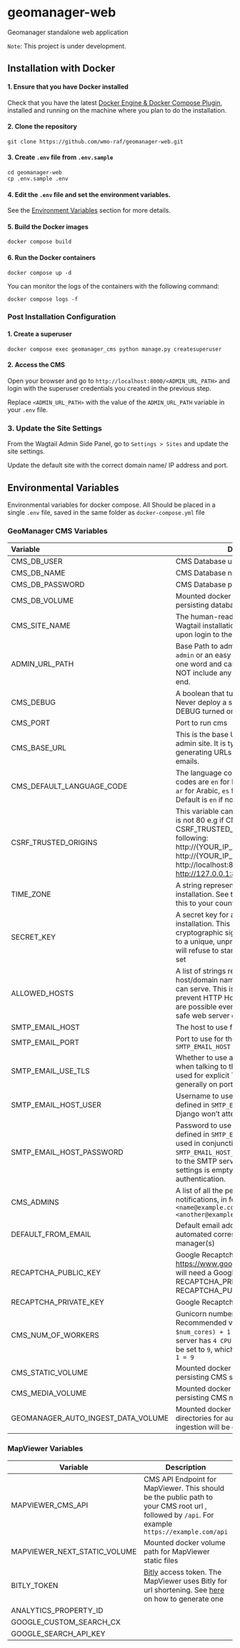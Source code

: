 # geomanager-web

Geomanager standalone web application

`Note`: This project is under development.

## Installation with Docker

#### 1. Ensure that you have Docker installed

Check that you have the latest [Docker Engine & Docker Compose Plugin](https://docs.docker.com/engine/install/),
installed and running on the machine where you plan to do the installation.

#### 2. Clone the repository

`git clone https://github.com/wmo-raf/geomanager-web.git`

#### 3. Create `.env` file from `.env.sample`

```
cd geomanager-web
cp .env.sample .env
```

#### 4. Edit the `.env` file and set the environment variables.

See the [Environment Variables](#environment-variables) section for more details.

#### 5. Build the Docker images

`docker compose build`

#### 6. Run the Docker containers

`docker compose up -d`

You can monitor the logs of the containers with the following command:

`docker compose logs -f`

### Post Installation Configuration

#### 1. Create a superuser

`docker compose exec geomanager_cms python manage.py createsuperuser`

#### 2. Access the CMS

Open your browser and go to `http://localhost:8000/<ADMIN_URL_PATH>` and login with the superuser credentials you
created in the previous step.

Replace `<ADMIN_URL_PATH>` with the value of the `ADMIN_URL_PATH` variable in your `.env` file.

### 3. Update the Site Settings

From the Wagtail Admin Side Panel, go to `Settings > Sites` and update the site settings.

Update the default site with the correct domain name/ IP address and port.

## Environmental Variables

Environmental variables for docker compose. All Should be placed in a single `.env` file, saved in the same folder
as `docker-compose.yml` file

### GeoManager CMS Variables

| Variable                           | Description                                                                                                                                                                                                                                          | Required | Default                          | More Details                                                                                           |
|:-----------------------------------|------------------------------------------------------------------------------------------------------------------------------------------------------------------------------------------------------------------------------------------------------|:---------|:---------------------------------|:-------------------------------------------------------------------------------------------------------|
| CMS_DB_USER                        | CMS Database user                                                                                                                                                                                                                                    | YES      |                                  |                                                                                                        |
| CMS_DB_NAME                        | CMS Database name                                                                                                                                                                                                                                    | YES      |                                  |                                                                                                        |
| CMS_DB_PASSWORD                    | CMS Database password.                                                                                                                                                                                                                               | YES      |                                  |                                                                                                        |
| CMS_DB_VOLUME                      | Mounted docker volume path for persisting database data                                                                                                                                                                                              | YES      | ./docker/db/db-data              |                                                                                                        |
| CMS_SITE_NAME                      | The human-readable name of your Wagtail installation which welcomes users upon login to the Wagtail admin.                                                                                                                                           | YES      |                                  |                                                                                                        |
| ADMIN_URL_PATH                     | Base Path to admin pages. Do not use `admin` or an easy to guess path. Should be one word and can include an hyphen. DO NOT include any slashes at the start or the end.                                                                             | YES      |                                  |                                                                                                        |
| CMS_DEBUG                          | A boolean that turns on/off debug mode. Never deploy a site into production with DEBUG turned on                                                                                                                                                     | NO       | False                            |                                                                                                        |
| CMS_PORT                           | Port to run cms                                                                                                                                                                                                                                      | YES      | 80                               |                                                                                                        |
| CMS_BASE_URL                       | This is the base URL used by the Wagtail admin site. It is typically used for generating URLs to include in notification emails.                                                                                                                     | NO       |                                  |                                                                                                        |
| CMS_DEFAULT_LANGUAGE_CODE          | The language code for the CMS. Available codes are `en` for English, `fr` from French, `ar` for Arabic, `es` for Spanish, `sw` for Swahili. Default is `en` if not set                                                                               | NO       | en                               |                                                                                                        |
| CSRF_TRUSTED_ORIGINS               | This variable can be set when CMS_PORT is not 80 e.g if CMS_PORT=8000, CSRF_TRUSTED_ORIGINS would be the following: http://{YOUR_IP_ADDRESS}:8000, http://{YOUR_IP_ADDRESS}, http://localhost:8000 and http://127.0.0.1:8000                         | NO       |                                  |                                                                                                        |
| TIME_ZONE                          | A string representing the time zone for this installation. See the [list of time zones](https://en.wikipedia.org/wiki/List_of_tz_database_time_zones). Set this to your country timezone                                                             | NO       | UTC                              | [List of tz database time zones](https://en.wikipedia.org/wiki/List_of_tz_database_time_zones)         |
| SECRET_KEY                         | A secret key for a particular Django installation. This is used to provide cryptographic signing, and should be set to a unique, unpredictable value. Django will refuse to start if SECRET_KEY is not set                                           | YES      |                                  | You can use this online tool [https://djecrety.ir](https://djecrety.ir/) to generate the key and paste |
| ALLOWED_HOSTS                      | A list of strings representing the host/domain names that this Django site can serve. This is a security measure to prevent HTTP Host header attacks, which are possible even under many seemingly-safe web server configurations.                   | YES      |                                  | [Django Allowed Hosts](https://docs.djangoproject.com/en/4.2/ref/settings/#std-setting-ALLOWED_HOSTS)  |                                                                                                                                                                                                                          |          |         |                                                                                                       |
| SMTP_EMAIL_HOST                    | The host to use for sending email                                                                                                                                                                                                                    | NO       |                                  |                                                                                                        |
| SMTP_EMAIL_PORT                    | Port to use for the SMTP server defined in `SMTP_EMAIL_HOST`                                                                                                                                                                                         | NO       | 25                               |                                                                                                        |
| SMTP_EMAIL_USE_TLS                 | Whether to use a TLS (secure) connection when talking to the SMTP server. This is used for explicit TLS connections, generally on port 587                                                                                                           | NO       | True                             |                                                                                                        |
| SMTP_EMAIL_HOST_USER               | Username to use for the SMTP server defined in `SMTP_EMAIL_HOST`. If empty, Django won’t attempt authentication.                                                                                                                                     | NO       |                                  |                                                                                                        |
| SMTP_EMAIL_HOST_PASSWORD           | Password to use for the SMTP server defined in `SMTP_EMAIL_HOST`. This setting is used in conjunction with `SMTP_EMAIL_HOST_USER` when authenticating to the SMTP server. If either of these settings is empty, Django won’t attempt authentication. | NO       |                                  |                                                                                                        |
| CMS_ADMINS                         | A list of all the people who get code error notifications, in format `"Name <name@example.com>, Another Name <another@example.com>"`                                                                                                                 | NO       |                                  |                                                                                                        |
| DEFAULT_FROM_EMAIL                 | Default email address to use for various automated correspondence from the site manager(s)                                                                                                                                                           | NO       |                                  |                                                                                                        |
| RECAPTCHA_PUBLIC_KEY               | Google Recaptcha Public Key. https://www.google.com/recaptcha/about/ will need a Google account for RECAPTCHA_PRIVATE_KEY and RECAPTCHA_PUBLIC_KEY creation                                                                                          | NO       |                                  |                                                                                                        |
| RECAPTCHA_PRIVATE_KEY              | Google Recaptcha Private Key                                                                                                                                                                                                                         | NO       |                                  |                                                                                                        |
| CMS_NUM_OF_WORKERS                 | Gunicorn number of workers. Recommended value should be `(2 x $num_cores) + 1 `. For example, if your server has `4 CPU Cores`, this value should be set to `9`, which is the result of `(2 x 4) + 1 = 9`                                            | YES      |                                  | [Gunicorn Workers details](https://docs.gunicorn.org/en/latest/design.html#how-many-workers)           |
| CMS_STATIC_VOLUME                  | Mounted docker volume path for persisting CMS static files                                                                                                                                                                                           | YES      | ./docker/volumes/cms/static      |                                                                                                        |
| CMS_MEDIA_VOLUME                   | Mounted docker volume path for persisting CMS media files                                                                                                                                                                                            | YES      | ./docker/volumes/cms/media       |                                                                                                        |                                                                                                                                                                              | YES      | ./cms/backup |                                                                                                        |
| GEOMANAGER_AUTO_INGEST_DATA_VOLUME | Mounted docker volume path where data directories for automated raster data ingestion will be created                                                                                                                                                | YES      | ./docker/volumes/geomanager-data |                                                                                                        |

### MapViewer Variables

| Variable                     | Description                                                                                                                                                                          | REQUIRED | DEFAULT                                 |
|------------------------------|--------------------------------------------------------------------------------------------------------------------------------------------------------------------------------------|----------|-----------------------------------------|
| MAPVIEWER_CMS_API            | CMS API Endpoint for MapViewer. This should be the public path to your CMS root url , followed by `/api`. For example `https://example.com/api`                                      | YES      |                                         |
| MAPVIEWER_NEXT_STATIC_VOLUME | Mounted docker volume path for MapViewer static files                                                                                                                                | YES      | ./docker/volumes/mapviewer/.next/static |
| BITLY_TOKEN                  | [Bitly](https://bitly.com/) access token. The MapViewer uses Bitly for url shortening. See [here](https://dev.bitly.com/docs/getting-started/authentication/) on how to generate one | NO       |                                         |
| ANALYTICS_PROPERTY_ID        |                                                                                                                                                                                      | NO       |                                         |
| GOOGLE_CUSTOM_SEARCH_CX      |                                                                                                                                                                                      | NO       |                                         |
| GOOGLE_SEARCH_API_KEY        |                                                                                                                                                                                      | NO       |                                         |

##                      